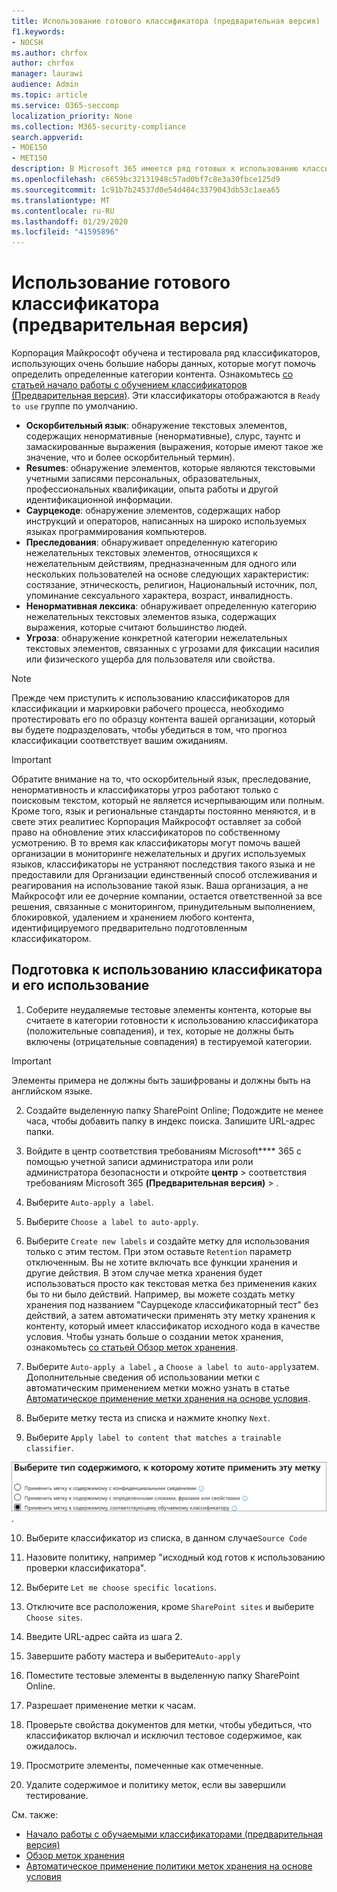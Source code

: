 ```yaml
---
title: Использование готового классификатора (предварительная версия)
f1.keywords:
- NOCSH
ms.author: chrfox
author: chrfox
manager: laurawi
audience: Admin
ms.topic: article
ms.service: O365-seccomp
localization_priority: None
ms.collection: M365-security-compliance
search.appverid:
- MOE150
- MET150
description: В Microsoft 365 имеется ряд готовых к использованию классификаторов машинного обучения, которые можно использовать для определения и маркировки содержимого в Организации. В этом разделе показано, как подготовиться к использованию этих средств для использования классификаторов.
ms.openlocfilehash: c6659bc32131948c57ad0bf7c8e3a30fbce125d9
ms.sourcegitcommit: 1c91b7b24537d0e54d484c3379043db53c1aea65
ms.translationtype: MT
ms.contentlocale: ru-RU
ms.lasthandoff: 01/29/2020
ms.locfileid: "41595896"
---
```

# <a name="using-a-ready-to-use-classifier-preview"></a>Использование готового классификатора (предварительная версия)

Корпорация Майкрософт обучена и тестировала ряд классификаторов, использующих очень большие наборы данных, которые могут помочь определить определенные категории контента. Ознакомьтесь [со статьей начало работы с обучением классификаторов (Предварительная версия)](classifier-getting-started-with.md). Эти классификаторы отображаются в `Ready to use` группе по умолчанию.

- **Оскорбительный язык**: обнаружение текстовых элементов, содержащих ненормативные (ненормативные), слурс, таунтс и замаскированные выражения (выражения, которые имеют такое же значение, что и более оскорбительный термин).
- **Resumes**: обнаружение элементов, которые являются текстовыми учетными записями персональных, образовательных, профессиональных квалификации, опыта работы и другой идентификационной информации.
- **Саурцекоде**: обнаружение элементов, содержащих набор инструкций и операторов, написанных на широко используемых языках программирования компьютеров.
- **Преследования**: обнаруживает определенную категорию нежелательных текстовых элементов, относящихся к нежелательным действиям, предназначенным для одного или нескольких пользователей на основе следующих характеристик: состязание, этническость, религион, Национальный источник, пол, упоминание сексуального характера, возраст, инвалидность.
- **Ненормативная лексика**: обнаруживает определенную категорию нежелательных текстовых элементов языка, содержащих выражения, которые считают большинство людей.
- **Угроза**: обнаружение конкретной категории нежелательных текстовых элементов, связанных с угрозами для фиксации насилия или физического ущерба для пользователя или свойства.

> [!NOTE]
> Прежде чем приступить к использованию классификаторов для классификации и маркировки рабочего процесса, необходимо протестировать его по образцу контента вашей организации, который вы будете подразделовать, чтобы убедиться в том, что прогноз классификации соответствует вашим ожиданиям.

> [!IMPORTANT]
> Обратите внимание на то, что оскорбительный язык, преследование, ненормативность и классификаторы угроз работают только с поисковым текстом, который не является исчерпывающим или полным. Кроме того, язык и региональные стандарты постоянно меняются, и в свете этих реалитиес Корпорация Майкрософт оставляет за собой право на обновление этих классификаторов по собственному усмотрению. В то время как классификаторы могут помочь вашей организации в мониторинге нежелательных и других используемых языков, классификаторы не устраняют последствия такого языка и не предоставили для Организации единственный способ отслеживания и реагирования на использование такой язык. Ваша организация, а не Майкрософт или ее дочерние компании, остается ответственной за все решения, связанные с мониторингом, принудительным выполнением, блокировкой, удалением и хранением любого контента, идентифицируемого предварительно подготовленным классификатором.

## <a name="how-to-prepare-for-and-use-a-ready-to-use-classifier"></a>Подготовка к использованию классификатора и его использование

1. Соберите неудаляемые тестовые элементы контента, которые вы считаете в категории готовности к использованию классификатора (положительные совпадения), и тех, которые не должны быть включены (отрицательные совпадения) в тестируемой категории.

> [!IMPORTANT]
> Элементы примера не должны быть зашифрованы и должны быть на английском языке.

2. Создайте выделенную папку SharePoint Online; Подождите не менее часа, чтобы добавить папку в индекс поиска. Запишите URL-адрес папки.

3. Войдите в центр соответствия требованиям Microsoft**** 365 с помощью учетной записи администратора или роли администратора безопасности и откройте **центр** > соответствия требованиям Microsoft 365 **(Предварительная версия)** > .

4. Выберите `Auto-apply a label`.

5. Выберите `Choose a label to auto-apply`.

6. Выберите `Create new labels` и создайте метку для использования только с этим тестом. При этом оставьте `Retention` параметр отключенным. Вы не хотите включать все функции хранения и другие действия. В этом случае метка хранения будет использоваться просто как текстовая метка без применения каких бы то ни было действий. Например, вы можете создать метку хранения под названием "Саурцекоде классификаторный тест" без действий, а затем автоматически применять эту метку хранения к контенту, который имеет классификатор исходного кода в качестве условия. Чтобы узнать больше о создании меток хранения, ознакомьтесь [со статьей Обзор меток хранения](labels.md).
  
7. Выберите `Auto-apply a label` , а `Choose a label to auto-apply`затем. Дополнительные сведения об использовании метки с автоматическим применением метки можно узнать в статье [Автоматическое применение метки хранения на основе условия](labels.md#applying-a-retention-label-automatically-based-on-conditions).

8. Выберите метку теста из списка и нажмите кнопку `Next`.

9. Выберите `Apply label to content that matches a trainable classifier`.

![Выбор классификатора в качестве условия](media/classifier-pre-trained-apply-label-match-trainable-classifier.png).

10. Выберите классификатор из списка, в данном случае`Source Code`

11. Назовите политику, например "исходный код готов к использованию проверки классификатора".

12. Выберите `Let me choose specific locations`.

13. Отключите все расположения, кроме `SharePoint sites` и выберите `Choose sites`.

14. Введите URL-адрес сайта из шага 2.

15. Завершите работу мастера и выберите`Auto-apply`

16. Поместите тестовые элементы в выделенную папку SharePoint Online.

17. Разрешает применение метки к часам.

18. Проверьте свойства документов для метки, чтобы убедиться, что классификатор включал и исключил тестовое содержимое, как ожидалось.

19. Просмотрите элементы, помеченные как отмеченные.

20. Удалите содержимое и политику меток, если вы завершили тестирование.

См. также:

- [Начало работы с обучаемыми классификаторами (предварительная версия)](classifier-getting-started-with.md)
- [Обзор меток хранения](labels.md)
- [Автоматическое применение политики меток хранения на основе условия](labels.md#applying-a-retention-label-automatically-based-on-conditions)
